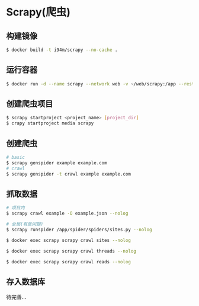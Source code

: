 # Scrapy(爬虫)

## 构建镜像
```sh
$ docker build -t i94m/scrapy --no-cache .
```

## 运行容器

```sh
$ docker run -d --name scrapy --network web -v ~/web/scrapy:/app --restart always i94m/scrapy
```

## 创建爬虫项目

```sh
$ scrapy startproject <project_name> [project_dir]
$ crapy startproject media scrapy
```

## 创建爬虫

```sh
# basic
$ scrapy genspider example example.com
# crawl
$ scrapy genspider -t crawl example example.com
```

## 抓取数据

```sh
# 项目内
$ scrapy crawl example -O example.json --nolog

# 全局(有些问题)
$ scrapy runspider /app/spider/spiders/sites.py --nolog
```

```sh
$ docker exec scrapy scrapy crawl sites --nolog
```

```sh
$ docker exec scrapy scrapy crawl threads --nolog
```

```sh
$ docker exec scrapy scrapy crawl reads --nolog
```

## 存入数据库

待完善...
